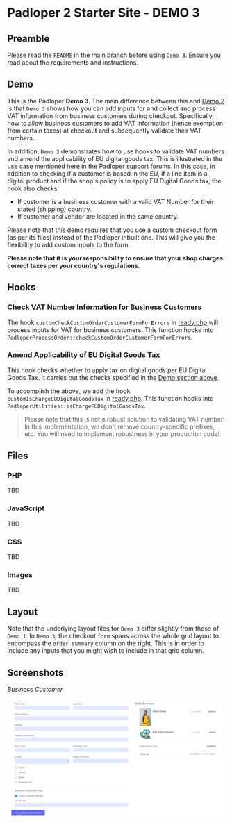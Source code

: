 ﻿# Padloper 2 Starter Site - DEMO 3

## Preamble

Please read the `README` in the [main branch](https://github.com/kongondo/Padloper2Starter) before using `Demo 3`. Ensure you read about the requirements and instructions.

## Demo

This is the Padloper **Demo 3**. The main difference between this and [Demo 2](https://github.com/kongondo/Padloper2Starter/tree/demo-2) is that `Demo 3` shows how you can add inputs for and collect and process VAT information from business customers during checkout. Specifically, how to allow business customers to add VAT information (hence exemption from certain taxes) at checkout and subsequently validate their VAT numbers.

In addition, `Demo 3` demonstrates how to use hooks to validate VAT numbers and amend the applicability of EU digital goods tax. This is illustrated in the use case [mentioned here](https://processwire.com/talk/topic/27271-eu-taxes-for-digital-products/) in the Padloper support forums. In this case, in addition to checking if a customer is based in the EU, if a line item is a digital product and if the shop's policy is to apply EU Digital Goods tax, the hook also checks:

- If customer is a business customer with a valid VAT Number for their stated (shipping) country.
- If customer and vendor are located in the same country.

Please note that this demo requires that you use a custom checkout form (as per its files) instead of the Padloper inbuilt one. This will give you the flexibility to add custom inputs to the form.

**Please note that it is your responsibility to ensure that your shop charges correct taxes per your country's regulations.**

## Hooks

### Check VAT Number Information for Business Customers

The hook `customCheckCustomOrderCustomerFormForErrors` in [ready.php](/ready.php) will process inputs for VAT for business customers. This function hooks into `PadloperProcessOrder::checkCustomOrderCustomerFormForErrors`.


### Amend Applicability of EU Digital Goods Tax

This hook checks whether to apply tax on digital goods per EU Digital Goods Tax. It carries out the checks specified in the [Demo section above](#demo).

To accomplish the above, we add the hook `customIsChargeEUDigitalGoodsTax` in [ready.php](/ready.php). This function hooks into `PadloperUtilities::isChargeEUDigitalGoodsTax`.

>Please note that this is not a robust solution to validating VAT number! In this implementation, we don't remove country-specific prefixes, etc. You will need to implement robustness in your production code!

## Files

### PHP

TBD


### JavaScript

TBD

### CSS

TBD

### Images

TBD

## Layout

Note that the underlying layout files for `Demo 3` differ slightly from those of `Demo 1`. In `Demo 3`, the checkout `form` spans across the whole grid layout to encompass the `order summary` column on the right. This is in order to include any inputs that you might wish to include in that grid column.

## Screenshots

*Business Customer*

![business customer](/_screenshots/checkout_business_customer.jpg)
